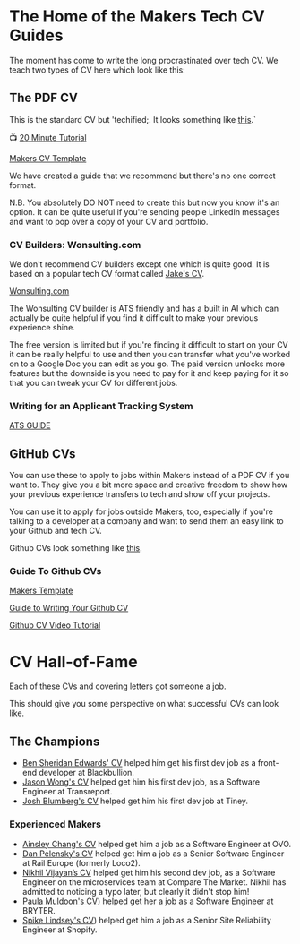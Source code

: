 # The Home of the Makers Tech CV Guides

The moment has come to write the long procrastinated over tech CV. We teach two types of CV here which look like this:

## The PDF CV

This is the standard CV  but 'techified;. It looks something like [this](https://github.com/BecksHookham/TechCV.md/blob/main/CVExamples/Jason%20Wong.pdf).`

:tv: [20 Minute Tutorial](https://youtu.be/Zk1zWEBfi1s)

[Makers CV Template](https://docs.google.com/document/d/1dgHkB_F9jbIzbal92RVKRiPHDAttlrytCl6JtKpQWJE/edit)

We have created a guide that we recommend but there's no one correct format.

N.B. You absolutely DO NOT need to create this but now you know it's an option. It can be quite useful if you're sending people LinkedIn messages and want to pop over a copy of your CV and portfolio.

### CV Builders: Wonsulting.com

We don't recommend CV builders except one which is quite good. It is based on a popular tech CV format called [Jake's CV](https://www.overleaf.com/latex/templates/jakes-resume/syzfjbzwjncs).

[Wonsulting.com](https://www.wonsulting.com/)

The Wonsulting CV builder is ATS friendly and has a built in AI which can actually be quite helpful if you find it difficult to make your previous experience shine.

The free version is limited but if you're finding it difficult to start on your CV it can be really helpful to use and then you can transfer what you've worked on to a Google Doc you can edit as you go. The paid version unlocks more features but the downside is you need to pay for it and keep paying for it so that you can tweak your CV for different jobs.

### Writing for an Applicant Tracking System

[ATS GUIDE](https://github.com/BecksHookham/TechCV.md/blob/main/ATS.md)

## GitHub CVs

You can use these to apply to jobs within Makers instead of a PDF CV if you want to. They give you a bit more space and creative freedom to show how your previous experience transfers to tech and show off your projects.

You can use it to apply for jobs outside Makers, too, especially if you're talking to a developer at a company and want to send them an easy link to your Github and tech CV.

Github CVs look something like [this](https://github.com/Whatapalaver/CV).

### Guide To Github CVs

[Makers Template](https://github.com/makersacademy/CV)

[Guide to Writing Your Github CV](https://github.com/BecksHookham/Github_CV)

[Github CV Video Tutorial](https://www.youtube.com/watch?v=yaGK_PFYsvE)



# CV Hall-of-Fame

Each of these CVs and covering letters got someone a job.

This should give you some perspective on what successful CVs can look like.

## The Champions

* [Ben Sheridan Edwards' CV](https://github.com/BenSheridanEdwards/GitHub_CV) helped him get his first dev job as a front-end developer at Blackbullion.
* [Jason Wong's CV](https://github.com/BecksHookham/TechCV.md/blob/main/CVExamples/Jason%20Wong.pdf) helped get him his first dev job, as a
  Software Engineer at Transreport.
* [Josh Blumberg's CV](https://github.com/BecksHookham/TechCV.md/blob/main/CVExamples/Josh_Blumberg_CV.pdf)
  helped get him his first dev job at Tiney.

### Experienced Makers

* [Ainsley Chang's CV]([cvs/Ainsley_Chang_CV.pdf](https://github.com/BecksHookham/TechCV.md/blob/main/CVExamples/Ainsley_Chang_CV.pdf)) helped get him a job as a Software
  Engineer at OVO.
* [Dan Pelensky's CV]([cvs/Dan_Pelensky_CV.pdf](https://github.com/BecksHookham/TechCV.md/blob/main/CVExamples/Dan_Pelensky_CV.pdf))
  helped get him a job as a Senior Software Engineer at Rail Europe (formerly
  Loco2).
* [Nikhil Vijayan’s CV]([cvs/Nikhil_Vijayan_CV.pdf](https://github.com/BecksHookham/TechCV.md/blob/main/CVExamples/Nikhil_Vijayan_CV.pdf)) helped get him his second dev
  job, as a Software Engineer on the microservices team at Compare The Market.
  Nikhil has admitted to noticing a typo later, but clearly it didn't stop him!
* [Paula Muldoon's CV](https://github.com/BecksHookham/TechCV.md/blob/main/CVExamples/Paula_Muldoon_CV.pdf)) helped get her a job as a Software
  Engineer at BRYTER.
* [Spike Lindsey's CV](https://github.com/BecksHookham/TechCV.md/blob/main/CVExamples/Spike_Lindsey_CV.pdf)) helped get him a job as a Senior
  Site Reliability Engineer at Shopify.
